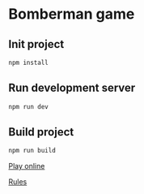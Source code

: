 # Bomberman game

## Init project
```bash
npm install
```

## Run development server
```bash
npm run dev
```

## Build project
```bash
npm run build
```

[Play online](https://bomberman.gagikpog.ru/)

[Rules](https://strategywiki.org/wiki/Bomberman/How_to_play)
